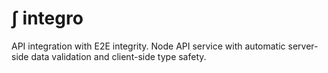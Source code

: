 # ∫ integro

API integration with E2E integrity. Node API service with automatic server-side data validation and client-side type safety.
